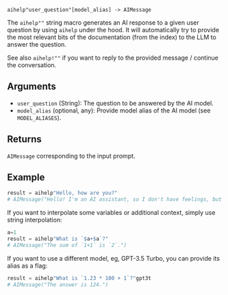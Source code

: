 ```
aihelp"user_question"[model_alias] -> AIMessage
```

The `aihelp""` string macro generates an AI response to a given user question by using `aihelp` under the hood. It will automatically try to provide the most relevant bits of the documentation (from the index) to the LLM to answer the question.

See also `aihelp!""` if you want to reply to the provided message / continue the conversation.

## Arguments

  * `user_question` (String): The question to be answered by the AI model.
  * `model_alias` (optional, any): Provide model alias of the AI model (see `MODEL_ALIASES`).

## Returns

`AIMessage` corresponding to the input prompt.

## Example

```julia
result = aihelp"Hello, how are you?"
# AIMessage("Hello! I'm an AI assistant, so I don't have feelings, but I'm here to help you. How can I assist you today?")
```

If you want to interpolate some variables or additional context, simply use string interpolation:

```julia
a=1
result = aihelp"What is `$a+$a`?"
# AIMessage("The sum of `1+1` is `2`.")
```

If you want to use a different model, eg, GPT-3.5 Turbo, you can provide its alias as a flag:

```julia
result = aihelp"What is `1.23 * 100 + 1`?"gpt3t
# AIMessage("The answer is 124.")
```
